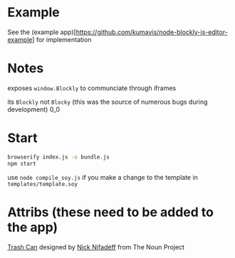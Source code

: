 Example
=======

See the (example app)[https://github.com/kumavis/node-blockly-js-editor-example] for implementation


Notes
=====

exposes `window.Blockly` to communciate through iframes

its `Blockly` not `Blocky` (this was the source of numerous bugs during development) 0_0


Start
=====
```bash
browserify index.js -o bundle.js
npm start
```

use `node compile_soy.js` if you make a change to the template in `templates/template.soy`


Attribs (these need to be added to the app)
=======
<a href="http://thenounproject.com/noun/trash-can/#icon-No3875" target="_blank">Trash Can</a> designed by <a href="http://thenounproject.com/nifanic" target="_blank">Nick Nifadéff</a> from The Noun Project